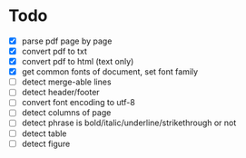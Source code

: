 # Todo

- [x] parse pdf page by page
- [x] convert pdf to txt
- [x] convert pdf to html (text only)
- [x] get common fonts of document, set font family
- [ ] detect merge-able lines
- [ ] detect header/footer
- [ ] convert font encoding to utf-8
- [ ] detect columns of page
- [ ] detect phrase is bold/italic/underline/strikethrough or not
- [ ] detect table
- [ ] detect figure
